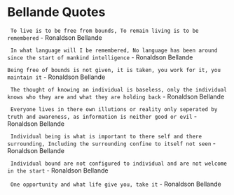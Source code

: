 # Bellande Quotes


``` To live is to be free from bounds, To remain living is to be remembered```
      - Ronaldson Bellande

``` In what language will I be remembered, No language has been around since the start of mankind intelligence```
      - Ronaldson Bellande

``` Being free of bounds is not given, it is taken, you work for it, you maintain it ```
      - Ronaldson Bellande

``` The thought of knowing an individual is baseless, only the individual knows who they are and what they are holding back```
      - Ronaldson Bellande

``` Everyone lives in there own illutions or reality only seperated by truth and awareness, as information is neither good or evil```
      - Ronaldson Bellande

``` Individual being is what is important to there self and there surrounding, Including the surrounding confine to itself not seen```
      - Ronaldson Bellande
      
``` Individual bound are not configured to individual and are not welcome in the start```
      - Ronaldson Bellande

``` One opportunity and what life give you, take it```
      - Ronaldson Bellande
